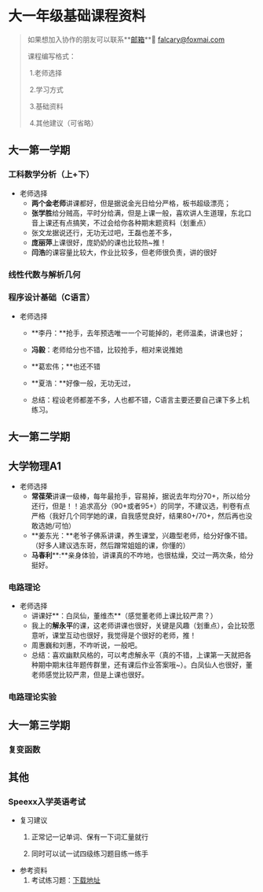 # 大一年级基础课程资料

> 如果想加入协作的朋友可以联系**[邮箱](tomail:falcary@foxmail.com)**📮 falcary@foxmai.com
>
> 课程编写格式：
>
> ​	1.老师选择
>
> ​	2.学习方式
>
> ​	3.基础资料
>
> ​	4.其他建议（可省略）

## 大一第一学期

### 工科数学分析（上+下）

- 老师选择
  - **两个金老师**讲课都好，但是据说金光日给分严格，板书超级漂亮；
  - **张学胜**给分贼高，平时分给满，但是上课一般，喜欢讲人生道理，东北口音上课还有点搞笑，不过会给你各种期末题资料（划重点）
  - 张文龙据说还行，无功无过吧，王磊也差不多，
  - **庞丽萍**上课很好，庞奶奶的课也比较热~推！
  - **闫浩**的课容量比较大，作业比较多，但老师很负责，讲的很好

### 线性代数与解析几何



### 程序设计基础（C语言）

- 老师选择

  - **李丹：**抢手，去年预选唯一一个可能掉的，老师温柔，讲课也好；

  - **冯毅**：老师给分也不错，比较抢手，相对来说推她

  - **葛宏伟；**也还不错

  - **夏浩：**好像一般，无功无过，

  - 总结：程设老师都差不多，人也都不错，C语言主要还要自己课下多上机练习。



## 大一第二学期

## 大学物理A1

- 老师选择
  - **常葆荣**讲课一级棒，每年最抢手，容易掉，据说去年均分70+，所以给分还行，但是！！追求高分（90+或者95+）的同学，不建议选，判卷有点严格（我好几个同学她的课，自我感觉良好，结果80+/70+，然后再也没敢选她/可怕）
  - **姜东光：**老爷子佛系讲课，养生课堂，兴趣型老师，给分好像不错。（好多人建议选东哥，然后蹭常姐姐的课，你懂的）
  - **马春利****:**亲身体验，讲课真的不咋地，也很枯燥，交过一两次条，给分挺好。

### 电路理论

- 老师选择
  - 讲课好**：白凤仙，董维杰**（感觉董老师上课比较严肃？）
  - 我上的**解永平**的课，这老师讲课也很好，关键是风趣（划重点），会比较愿意听，课堂互动也很好，我觉得是个很好的老师，推！
  - 周惠巍和刘惠，不咋听说，一般吧。
  - 总结：喜欢幽默风格的，可以考虑解永平（真的不错，上课第一天就把各种期中期末往年题传群里，还有课后作业答案哦~）。白凤仙人也很好，董老师感觉比较严肃，但是上课也很好。

### 电路理论实验







## 大一第三学期

### 复变函数

## 其他

### Speexx入学英语考试
- 复习建议
  1. 正常记一记单词、保有一下词汇量就行
  
  2. 同时可以试一试四级练习题目练一练手
- 参考资料
  1. 考试练习题：[下载地址](https://pan.baidu.com/s/1jLeIi9mHqL9hUCHgPtIOgA?pwd=ife5)